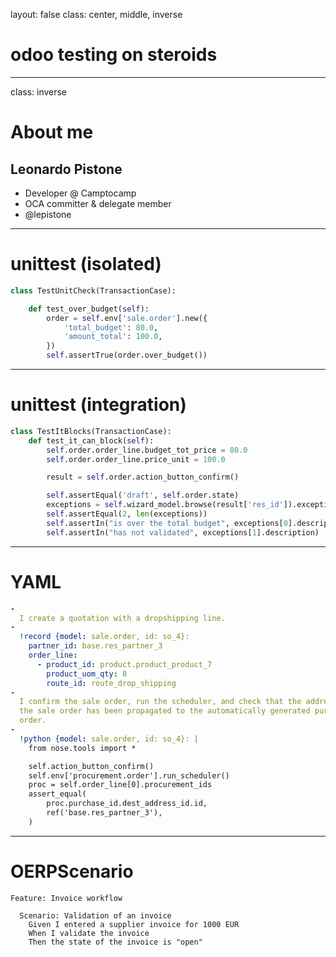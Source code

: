 layout: false
class: center, middle, inverse

# odoo testing on steroids

<!--
Todo:
-->

---
class: inverse
# About me

## Leonardo Pistone
* Developer @ Camptocamp
* OCA committer & delegate member
* @lepistone

---
# unittest (isolated)

```python
class TestUnitCheck(TransactionCase):

    def test_over_budget(self):
        order = self.env['sale.order'].new({
            'total_budget': 80.0,
            'amount_total': 100.0,
        })
        self.assertTrue(order.over_budget())
```
---
# unittest (integration)

```python
class TestItBlocks(TransactionCase):
    def test_it_can_block(self):
        self.order.order_line.budget_tot_price = 80.0
        self.order.order_line.price_unit = 100.0

        result = self.order.action_button_confirm()

        self.assertEqual('draft', self.order.state)
        exceptions = self.wizard_model.browse(result['res_id']).exception_ids
        self.assertEqual(2, len(exceptions))
        self.assertIn("is over the total budget", exceptions[0].description)
        self.assertIn("has not validated", exceptions[1].description)
```

---

# YAML

```YAML
-
  I create a quotation with a dropshipping line.
-
  !record {model: sale.order, id: so_4}:
    partner_id: base.res_partner_3
    order_line:
      - product_id: product.product_product_7
        product_uom_qty: 8
        route_id: route_drop_shipping
-
  I confirm the sale order, run the scheduler, and check that the address of
  the sale order has been propagated to the automatically generated purchase
  order.
-
  !python {model: sale.order, id: so_4}: |
    from nose.tools import *

    self.action_button_confirm()
    self.env['procurement.order'].run_scheduler()
    proc = self.order_line[0].procurement_ids
    assert_equal(
        proc.purchase_id.dest_address_id.id,
        ref('base.res_partner_3'),
    )
```
---
# OERPScenario

```cucumber
Feature: Invoice workflow

  Scenario: Validation of an invoice
    Given I entered a supplier invoice for 1000 EUR
    When I validate the invoice
    Then the state of the invoice is "open"
```
